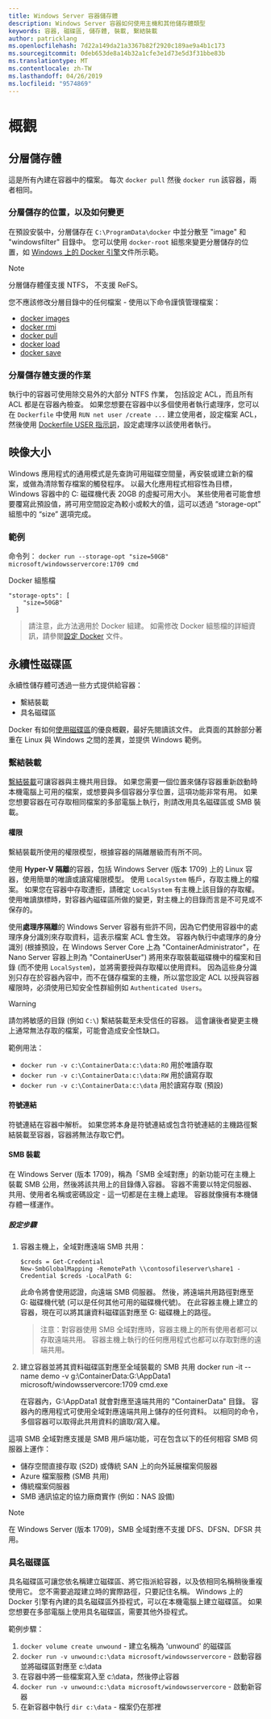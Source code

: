 ```yaml
---
title: Windows Server 容器儲存體
description: Windows Server 容器如何使用主機和其他儲存體類型
keywords: 容器, 磁碟區, 儲存體, 裝載, 繫結裝載
author: patricklang
ms.openlocfilehash: 7d22a149da21a3367b82f2920c189ae9a4b1c173
ms.sourcegitcommit: 0deb653de8a14b32a1cfe3e1d73e5d3f31bbe83b
ms.translationtype: MT
ms.contentlocale: zh-TW
ms.lasthandoff: 04/26/2019
ms.locfileid: "9574869"
---
```

# <a name="overview"></a>概觀

<!-- Great diagram would be great! -->


## <a name="layer-storage"></a>分層儲存體

這是所有內建在容器中的檔案。 每次 `docker pull` 然後 `docker run` 該容器，兩者相同。


### <a name="where-layers-are-stored-and-how-to-change-it"></a>分層儲存的位置，以及如何變更

在預設安裝中，分層儲存在 `C:\ProgramData\docker` 中並分散至 "image" 和 "windowsfilter" 目錄中。 您可以使用 `docker-root` 組態來變更分層儲存的位置，如 [Windows 上的 Docker 引擎](../manage-docker/configure-docker-daemon.md)文件所示範。

> [!NOTE]
> 分層儲存體僅支援 NTFS， 不支援 ReFS。

您不應該修改分層目錄中的任何檔案 - 使用以下命令謹慎管理檔案：

- [docker images](https://docs.docker.com/engine/reference/commandline/images/)
- [docker rmi](https://docs.docker.com/engine/reference/commandline/rmi/)
- [docker pull](https://docs.docker.com/engine/reference/commandline/pull/)
- [docker load](https://docs.docker.com/engine/reference/commandline/load/)
- [docker save](https://docs.docker.com/engine/reference/commandline/save/)

### <a name="supported-operations-in-layer-storage"></a>分層儲存體支援的作業

執行中的容器可使用除交易外的大部分 NTFS 作業， 包括設定 ACL，而且所有 ACL 都是在容器內檢查。 如果您想要在容器中以多個使用者執行處理序，您可以在 `Dockerfile` 中使用 `RUN net user /create ...` 建立使用者，設定檔案 ACL，然後使用 [Dockerfile USER 指示詞](https://docs.docker.com/engine/reference/builder/#user)，設定處理序以該使用者執行。


##  <a name="image-size"></a>映像大小
Windows 應用程式的通用模式是先查詢可用磁碟空間量，再安裝或建立新的檔案，或做為清除暫存檔案的觸發程序。  以最大化應用程式相容性為目標，Windows 容器中的 C: 磁碟機代表 20GB 的虛擬可用大小。  某些使用者可能會想要覆寫此預設值，將可用空間設定為較小或較大的值，這可以透過 “storage-opt” 組態中的 “size” 選項完成。

### <a name="examples"></a>範例
命令列： `docker run --storage-opt "size=50GB" microsoft/windowsservercore:1709 cmd`

Docker 組態檔
```
"storage-opts": [
    "size=50GB"
  ]
```
> 請注意，此方法適用於 Docker 組建。
如需修改 Docker 組態檔的詳細資訊，請參閱[設定 Docker](https://docs.microsoft.com/en-us/virtualization/windowscontainers/manage-docker/configure-docker-daemon#configure-docker-with-configuration-file) 文件。


## <a name="persistent-volumes"></a>永續性磁碟區

永續性儲存體可透過一些方式提供給容器：

- 繫結裝載
- 具名磁碟區

Docker 有如何[使用磁碟區](https://docs.docker.com/engine/admin/volumes/volumes/)的優良概觀，最好先閱讀該文件。 此頁面的其餘部分著重在 Linux 與 Windows 之間的差異，並提供 Windows 範例。


### <a name="bind-mounts"></a>繫結裝載

[繫結裝載](https://docs.docker.com/engine/admin/volumes/bind-mounts/)可讓容器與主機共用目錄。 如果您需要一個位置來儲存容器重新啟動時本機電腦上可用的檔案，或想要與多個容器分享位置，這項功能非常有用。 如果您想要容器在可存取相同檔案的多部電腦上執行，則請改用具名磁碟區或 SMB 裝載。

#### <a name="permissions"></a>權限

繫結裝載所使用的權限模型，根據容器的隔離層級而有所不同。

使用 **Hyper-V 隔離**的容器，包括 Windows Server (版本 1709) 上的 Linux 容器，使用簡單的唯讀或讀寫權限模型。
使用 `LocalSystem` 帳戶，存取主機上的檔案。 如果您在容器中存取遭拒，請確定 `LocalSystem` 有主機上該目錄的存取權。
使用唯讀旗標時，對容器內磁碟區所做的變更，對主機上的目錄而言是不可見或不保存的。

使用**處理序隔離**的 Windows Server 容器有些許不同，因為它們使用容器中的處理序身分識別來存取資料，這表示檔案 ACL 會生效。
容器內執行中處理序的身分識別 (根據預設，在 Windows Server Core 上為 "ContainerAdministrator"，在 Nano Server 容器上則為 "ContainerUser") 將用來存取裝載磁碟機中的檔案和目錄 (而不使用 `LocalSystem`)，並將需要授與存取權以使用資料。
因為這些身分識別只存在於容器內容中，而不在儲存檔案的主機，所以當您設定 ACL 以授與容器權限時，必須使用已知安全性群組例如 `Authenticated Users`。

> [!WARNING]
> 請勿將敏感的目錄 (例如 `C:\`) 繫結裝載至未受信任的容器。 這會讓後者變更主機上通常無法存取的檔案，可能會造成安全性缺口。

範例用法： 

- `docker run -v c:\ContainerData:c:\data:RO` 用於唯讀存取
- `docker run -v c:\ContainerData:c:\data:RW` 用於讀寫存取
- `docker run -v c:\ContainerData:c:\data` 用於讀寫存取 (預設)

#### <a name="symlinks"></a>符號連結

符號連結在容器中解析。 如果您將本身是符號連結或包含符號連結的主機路徑繫結裝載至容器，容器將無法存取它們。

#### <a name="smb-mounts"></a>SMB 裝載

在 Windows Server (版本 1709)，稱為「SMB 全域對應」的新功能可在主機上裝載 SMB 公用，然後將該共用上的目錄傳入容器。 容器不需要以特定伺服器、共用、使用者名稱或密碼設定 - 這一切都是在主機上處理。 容器就像擁有本機儲存體一樣運作。

##### <a name="configuration-steps"></a>設定步驟

1. 容器主機上，全域對應遠端 SMB 共用：
    ```
    $creds = Get-Credential
    New-SmbGlobalMapping -RemotePath \\contosofileserver\share1 -Credential $creds -LocalPath G:
    ```
    此命令將會使用認證，向遠端 SMB 伺服器。 然後，將遠端共用路徑對應至 G: 磁碟機代號 (可以是任何其他可用的磁碟機代號)。 在此容器主機上建立的容器，現在可以將其讓資料磁碟區對應至 G: 磁碟機上的路徑。

    > 注意：對容器使用 SMB 全域對應時，容器主機上的所有使用者都可以存取遠端共用。 容器主機上執行的任何應用程式也都可以存取對應的遠端共用。

2. 建立容器並將其資料磁碟區對應至全域裝載的 SMB 共用  docker run -it --name demo -v g:\ContainerData:G:\AppData1 microsoft/windowsservercore:1709 cmd.exe

    在容器內，G:\AppData1 就會對應至遠端共用的 "ContainerData" 目錄。 容器內的應用程式可使用全域對應遠端共用上儲存的任何資料。 以相同的命令，多個容器可以取得此共用資料的讀取/寫入權。

這項 SMB 全域對應支援是 SMB 用戶端功能，可在包含以下的任何相容 SMB 伺服器上運作：

- 儲存空間直接存取 (S2D) 或傳統 SAN 上的向外延展檔案伺服器
- Azure 檔案服務 (SMB 共用)
- 傳統檔案伺服器
- SMB 通訊協定的協力廠商實作 (例如：NAS 設備)

> [!NOTE]
> 在 Windows Server (版本 1709)，SMB 全域對應不支援 DFS、DFSN、DFSR 共用。

### <a name="named-volumes"></a>具名磁碟區

具名磁碟區可讓您依名稱建立磁碟區、將它指派給容器，以及依相同名稱稍後重複使用它。 您不需要追蹤建立時的實際路徑，只要記住名稱。 Windows 上的 Docker 引擎有內建的具名磁碟區外掛程式，可以在本機電腦上建立磁碟區。 如果您想要在多部電腦上使用具名磁碟區，需要其他外掛程式。

範例步驟：

1. `docker volume create unwound` - 建立名稱為 'unwound' 的磁碟區
2. `docker run -v unwound:c:\data microsoft/windowsservercore` - 啟動容器並將磁碟區對應至 c:\data
3. 在容器中將一些檔案寫入至 c:\data，然後停止容器
4. `docker run -v unwound:c:\data microsoft/windowsservercore` - 啟動新容器
5. 在新容器中執行 `dir c:\data` - 檔案仍在那裡
